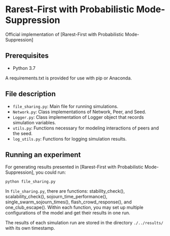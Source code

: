 # Rarest-First with Probabilistic Mode-Suppression
Official implementation of [Rarest-First with Probabilistic Mode-Suppression]

## Prerequisites
- Python 3.7

A requirements.txt is provided for use with pip or Anaconda.

## File description
- `file_sharing.py`: Main file for running simulations.
- `Network.py`: Class implementations of Network, Peer, and Seed.
- `Logger.py`: Class implementation of Logger object that records simulation variables.
- `utils.py`: Functions necessary for modeling interactions of peers and the seed.
- `log_utils.py`: Functions for logging simulation results.

## Running an experiment
For generating results presented in [Rarest-First with Probabilistic Mode-Suppression], you could run:

`python file_sharing.py`

In `file_sharing.py`, there are functions: stability_check(), scalability_check(), sojourn_time_performance(), single_swarm_sojourn_times(), flash_crowd_response(), and one_club_escape(). Within each function, you may set up multiple configurations of the model and get their results in one run.

The results of each simulation run are stored in the directory `./../results/` with its own timestamp.

